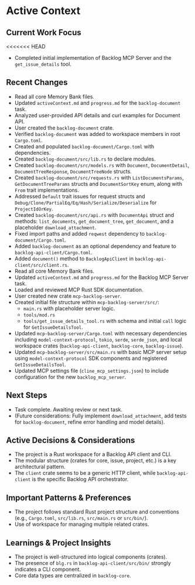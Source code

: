 # Active Context

## Current Work Focus
<<<<<<< HEAD
-   Completed initial implementation of Backlog MCP Server and the `get_issue_details` tool.

## Recent Changes
-   Read all core Memory Bank files.
-   Updated `activeContext.md` and `progress.md` for the `backlog-document` task.
-   Analyzed user-provided API details and curl examples for Document API.
-   User created the `backlog-document` crate.
-   Verified `backlog-document` was added to workspace members in root `Cargo.toml`.
-   Created and populated `backlog-document/Cargo.toml` with dependencies.
-   Created `backlog-document/src/lib.rs` to declare modules.
-   Created `backlog-document/src/models.rs` with `Document`, `DocumentDetail`, `DocumentTreeResponse`, `DocumentTreeNode` structs.
-   Created `backlog-document/src/requests.rs` with `ListDocumentsParams`, `GetDocumentTreeParams` structs and `DocumentSortKey` enum, along with `From` trait implementations.
-   Addressed `Default` trait issues for request structs and `Debug/Clone/PartialEq/Eq/Hash/Serialize/Deserialize` for `ProjectIdOrKey`.
-   Created `backlog-document/src/api.rs` with `DocumentApi` struct and methods: `list_documents`, `get_document_tree`, `get_document`, and a placeholder `download_attachment`.
-   Fixed import paths and added `reqwest` dependency to `backlog-document/Cargo.toml`.
-   Added `backlog-document` as an optional dependency and feature to `backlog-api-client/Cargo.toml`.
-   Added `document()` method to `BacklogApiClient` in `backlog-api-client/src/client.rs`.
-   Read all core Memory Bank files.
-   Updated `activeContext.md` and `progress.md` for the Backlog MCP Server task.
-   Loaded and reviewed MCP Rust SDK documentation.
-   User created new crate `mcp-backlog-server`.
-   Created initial file structure within `mcp-backlog-server/src/`:
    -   `main.rs` with placeholder server logic.
    -   `tools/mod.rs`
    -   `tools/get_issue_details_tool.rs` with schema and initial `call` logic for `GetIssueDetailsTool`.
-   Updated `mcp-backlog-server/Cargo.toml` with necessary dependencies including `model-context-protocol`, `tokio`, `serde`, `serde_json`, and local workspace crates (`backlog-api-client`, `backlog-core`, `backlog-issue`).
-   Updated `mcp-backlog-server/src/main.rs` with basic MCP server setup using `model-context-protocol` SDK components and registered `GetIssueDetailsTool`.
-   Updated MCP settings file (`cline_mcp_settings.json`) to include configuration for the new `backlog_mcp_server`.

## Next Steps
-   Task complete. Awaiting review or next task.
-   (Future considerations: Fully implement `download_attachment`, add tests for `backlog-document`, refine error handling and model details).


## Active Decisions & Considerations
-   The project is a Rust workspace for a Backlog API client and CLI.
-   The modular structure (crates for core, issue, project, etc.) is a key architectural pattern.
-   The `client` crate seems to be a generic HTTP client, while `backlog-api-client` is the specific Backlog API orchestrator.

## Important Patterns & Preferences
-   The project follows standard Rust project structure and conventions (e.g., `Cargo.toml`, `src/lib.rs`, `src/main.rs` or `src/bin/`).
-   Use of workspace for managing multiple related crates.

## Learnings & Project Insights
-   The project is well-structured into logical components (crates).
-   The presence of `blg.rs` in `backlog-api-client/src/bin/` strongly indicates a CLI component.
-   Core data types are centralized in `backlog-core`.
